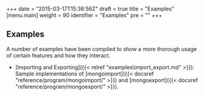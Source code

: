 +++
date = "2015-03-17T15:36:56Z"
draft = true
title = "Examples"
[menu.main]
  weight = 90
  identifier = "Examples"
  pre = "<i class='fa fa-code'></i>"
+++

## Examples

A number of examples have been compiled to show a more thorough usage of certain features and how they interact.

- [Importing and Exporting]({{< relref "examples\import_export.md" >}}): Sample implementations of [mongoimport]({{< docsref "reference/program/mongoimport/" >}}) and [mongoexport]({{< docsref "reference/program/mongoexport/" >}}).